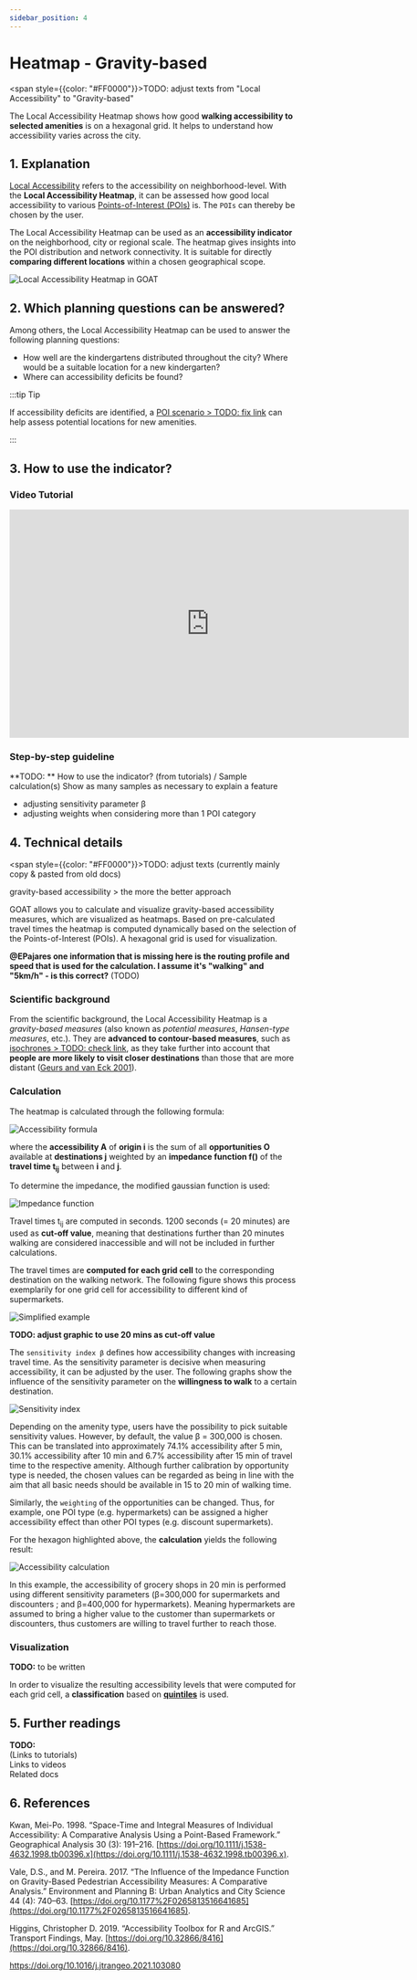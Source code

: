 ```yaml
---
sidebar_position: 4
---
```


# Heatmap - Gravity-based

<span style={{color: "#FF0000"}}>TODO: adjust texts from "Local Accessibility" to "Gravity-based"</span>  

The Local Accessibility Heatmap shows how good **walking accessibility to selected amenities** is on a hexagonal grid. It helps to understand how accessibility varies across the city. 

## 1. Explanation

[Local Accessibility](../../general/glossary#local-accessibility "What is Local Accessibility?") refers to the accessibility on neighborhood-level. With the **Local Accessibility Heatmap**, it can be assessed how good local accessibility to various [Points-of-Interest (POIs)](../../general/glossary#point-of-interest-poi "What is a Point-of-Interest?") is. The ``POIs`` can thereby be chosen by the user.

The Local Accessibility Heatmap can be used as an **accessibility indicator** on the neighborhood, city or regional scale. The heatmap gives insights into the POI distribution and network connectivity. It is suitable for directly **comparing different locations** within a chosen geographical scope. 

![Local Accessibility Heatmap in GOAT](/img/indicators/heatmaps/local_accessibility/lokale-erreichbarkeit-1-englisch.webp "Local Accessibility Heatmap in GOAT")

## 2. Which planning questions can be answered? 

Among others, the Local Accessibility Heatmap can be used to answer the following planning questions:
- How well are the kindergartens distributed throughout the city? Where would be a suitable location for a new kindergarten?
- Where can accessibility deficits be found? 

:::tip Tip

If accessibility deficits are identified, a [POI scenario > TODO: fix link](/scenarios/pois  "How to make a POI scenario?") can help assess potential locations for new amenities.

:::

## 3. How to use the indicator?

### Video Tutorial
<iframe class="embed-responsive-item" src="https://player.vimeo.com/video/753850371" frameborder="0" webkitallowfullscreen mozallowfullscreen allowfullscreen data-uk-responsive width="700" height="400"></iframe>

### Step-by-step guideline
**TODO: **
How to use the indicator? (from tutorials) / Sample calculation(s)
Show as many samples as necessary to explain a feature

- adjusting sensitivity parameter β
- adjusting weights when considering more than 1 POI category

## 4. Technical details

<span style={{color: "#FF0000"}}>TODO: adjust texts (currently mainly copy & pasted from old docs)</span>  

gravity-based accessibility > the more the better approach

GOAT allows you to calculate and visualize gravity-based accessibility measures, which are visualized as heatmaps. Based on pre-calculated travel times the heatmap is computed dynamically based on the selection of the Points-of-Interest (POIs). A hexagonal grid is used for visualization.

**@EPajares one information that is missing here is the routing profile and speed that is used for the calculation. I assume it's "walking" and "5km/h" - is this correct?** (TODO)

### Scientific background

From the scientific background, the Local Accessibility Heatmap is a  _gravity-based measures_ (also known as _potential measures_, _Hansen-type measures_, etc.). 
They are **advanced to contour-based measures**, such as [isochrones > TODO: check link](isochrones "Docs on isochrones"), as they take further into account that **people are more likely to visit closer destinations** than those that are more distant ([Geurs and van Eck 2001](isochrones#6-references)). 


### Calculation

The heatmap is calculated through the following formula:

![Accessibility formula](/img/indicators/heatmaps/local_accessibility/place-based_accessibility_measures.webp "Accessibility formula")

where the <b>accessibility A</b> of <b>origin i</b> is the sum of all <b>opportunities O</b> available at <b>destinations j</b> weighted by an <b>impedance function f()</b> of the <b>travel time t<sub>ij</sub></b> between <b>i</b> and <b>j</b>. 

To determine the impedance, the modified gaussian function is used:

![Impedance function](/img/indicators/heatmaps/local_accessibility/Gaussian_function.webp "Impedance function")

Travel times t<sub>ij</sub> are computed in seconds. 1200 seconds (= 20 minutes) are used as **cut-off value**, meaning that destinations further than 20 minutes walking are considered inaccessible and will not be included in further calculations. 

The travel times are **computed for each grid cell** to the corresponding destination on the walking network. The following figure shows this process exemplarily for one grid cell for accessibility to different kind of supermarkets. 

![Simplified example](/img/indicators/heatmaps/local_accessibility/grid_groceries.webp "Simplified example")

**TODO: adjust graphic to use 20 mins as cut-off value**

The ``sensitivity index β`` defines how accessibility changes with increasing travel time. As the sensitivity parameter is decisive when measuring accessibility, it can be adjusted by the user. The following graphs show the influence of the sensitivity parameter on the **willingness to walk** to a certain destination.

![Sensitivity index](/img/indicators/heatmaps/local_accessibility/sensitivitätsindex_en.webp "Sensitivity index")

Depending on the amenity type, users have the possibility to pick suitable sensitivity values. However, by default, the value β = 300,000 is chosen. This can be translated into approximately 74.1% accessibility after 5 min, 30.1% accessibility after 10 min and 6.7% accessibility after 15 min of travel time to the respective amenity. Although further calibration by opportunity type is needed, the chosen values can be regarded as being in line with the aim that all basic needs should be available in 15 to 20 min of walking time.

Similarly, the ``weighting`` of the opportunities can be changed. Thus, for example, one POI type (e.g. hypermarkets) can be assigned a higher accessibility effect than other POI types (e.g. discount supermarkets). 


For the hexagon highlighted above, the **calculation** yields the following result:

![Accessibility calculation](/img/indicators/heatmaps/local_accessibility/accessiblity_different_sensitivity-indices.webp "Accessibility calculation")

In this example, the accessibility of grocery shops in 20 min is performed using different sensitivity parameters (β=300,000 for supermarkets and discounters ; and β=400,000 for hypermarkets). Meaning hypermarkets are assumed to bring a higher value to the customer than supermarkets or discounters, thus customers are willing to travel further to reach those. 

### Visualization 
**TODO:** to be written

In order to visualize the resulting accessibility levels that were computed for each grid cell, a **classification** based on [**quintiles**](../../general/glossary#quintile-classification "Quintile Classification") is used.

## 5. Further readings

**TODO:**  
(Links to tutorials)  
Links to videos  
Related docs  

## 6. References

Kwan, Mei-Po. 1998. “Space-Time and Integral Measures of Individual Accessibility: A Comparative Analysis Using a Point-Based Framework.” Geographical Analysis 30 (3): 191–216. [https://doi.org/10.1111/j.1538-4632.1998.tb00396.x](https://doi.org/10.1111/j.1538-4632.1998.tb00396.x).

Vale, D.S., and M. Pereira. 2017. “The Influence of the Impedance Function on Gravity-Based Pedestrian Accessibility Measures: A Comparative Analysis.” Environment and Planning B: Urban Analytics and City Science 44 (4): 740–63. [https://doi.org/10.1177%2F0265813516641685](https://doi.org/10.1177%2F0265813516641685).

Higgins, Christopher D. 2019. “Accessibility Toolbox for R and ArcGIS.” Transport Findings, May. [https://doi.org/10.32866/8416](https://doi.org/10.32866/8416).

https://doi.org/10.1016/j.jtrangeo.2021.103080